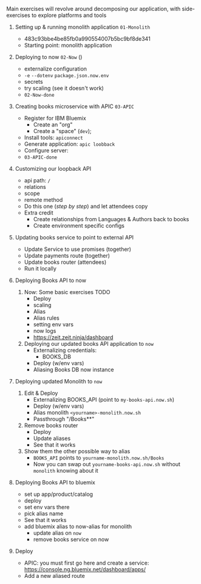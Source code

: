 Main exercises will revolve around decomposing our application, with side-exercises to explore platforms and tools

1. Setting up & running monolith application `01-Monolith`
    * 483c93bbe4be85fb0a990554007b5bc9bf8de341
    * Starting point: monolith application
2. Deploying to now `02-Now` ()
    * externalize configuration
    * `-e` `--dotenv` `package.json.now.env`
    * secrets
    * try scaling (see it doesn't work)
    * `02-Now-done`
3. Creating books microservice with APIC `03-APIC`
    * Register for IBM Bluemix
        * Create an "org"
        * Create a "space" (`dev`);
    * Install tools: `apiconnect`
    * Generate application: `apic loobback`
    * Configure server: 
    * `03-APIC-done`
4. Customizing our loopback API
    * api path: `/`
    * relations
    * scope
    * remote method
    * Do this one (*step by step*) and let attendees copy
    * Extra credit
        * Create relationships from Languages & Authors back to books
        * Create environment specific configs

5. Updating books service to point to external API
    * Update Service to use promises (together)
    * Update payments route (together)
    * Update books router (attendees)
    * Run it locally

6. Deploying Books API to now
   1. Now: Some basic exercises TODO
      * Deploy
      * scaling
      * Alias
      * Alias rules
      * setting env vars
      * now logs
      * https://zeit.zeit.ninja/dashboard
   2. Deploying our updated books API application to `now`
      * Externalizing credentials:
        * BOOKS_DB
      * Deploy (w/env vars)
      * Aliasing Books DB now instance

7.  Deploying updated Monolith to `now`
    1. Edit & Deploy
        * Externalizing BOOKS_API (point to `my-books-api.now.sh`)
        * Deploy (w/env vars)
        * Alias monolith `<yourname>-monolith.now.sh`
        * Passthrough "/Books**"
    2. Remove books router
        * Deploy
        * Update aliases
        * See that it works
    3. Show them the other possible way to alias
        * `BOOKS_API` points to `yourname-monolith.now.sh/Books`
        * Now you can swap out `yourname-books-api.now.sh` without `monolith` knowing about it

8.  Deploying Books API to bluemix
    * set up app/product/catalog
    * deploy
    * set env vars there
    * pick alias name
    * See that it works
    * add bluemix alias to now-alias for monolith
        * update alias on `now`
        * remove books service on now


5. Deploy
   * APIC: you must first go here and create a service: https://console.ng.bluemix.net/dashboard/apps/
   * Add a new aliased route